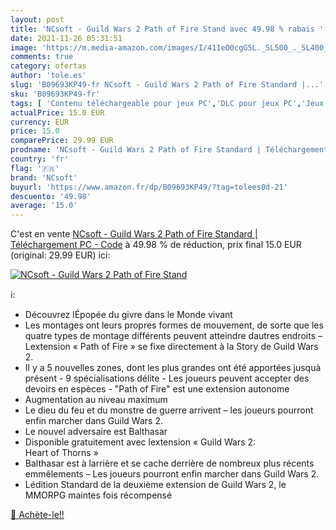 ```yaml
---
layout: post
title: 'NCsoft - Guild Wars 2 Path of Fire Stand avec 49.98 % rabais '
date: 2021-11-26 05:31:51
image: 'https://m.media-amazon.com/images/I/411eO0cgG5L._SL500_._SL400_.jpg'
comments: true
category: ofertas
author: 'tole.es'
slug: 'B09693KP49-fr NCsoft - Guild Wars 2 Path of Fire Standard |...'
sku: 'B09693KP49-fr'
tags: [ 'Contenu téléchargeable pour jeux PC','DLC pour jeux PC','Jeux vidéo','PC: Jeux et accessoires','ncsoft', ]
actualPrice: 15.0 EUR
currency: EUR
price: 15.0
comparePrice: 29.99 EUR
prodname: 'NCsoft - Guild Wars 2 Path of Fire Standard | Téléchargement PC - Code'
country: 'fr'
flag: '🇫🇷'
brand: 'NCsoft'
buyurl: 'https://www.amazon.fr/dp/B09693KP49/?tag=tolees0d-21'
descuento: '49.98'
average: '15.0'
---
```


C'est en vente [NCsoft - Guild Wars 2 Path of Fire Standard | Téléchargement PC - Code](https://www.amazon.fr/dp/B09693KP49/?tag=tolees0d-21)  à  49.98 % de réduction, prix final  15.0 EUR (original: 29.99 EUR) ici:

[![NCsoft - Guild Wars 2 Path of Fire Stand](https://m.media-amazon.com/images/I/411eO0cgG5L._SL500_._SL400_.jpg)](https://www.amazon.fr/dp/B09693KP49/?tag=tolees0d-21)

ℹ️:

- Découvrez lÉpopée du givre dans le Monde vivant
- Les montages ont leurs propres formes de mouvement, de sorte que les quatre types de montage différents peuvent atteindre dautres endroits – Lextension « Path of Fire » se fixe directement à la Story de Guild Wars 2.
- Il y a 5 nouvelles zones, dont les plus grandes ont été apportées jusquà présent - 9 spécialisations délite - Les joueurs peuvent accepter des devoirs en espèces - "Path of Fire" est une extension autonome
- Augmentation au niveau maximum
- Le dieu du feu et du monstre de guerre arrivent – les joueurs pourront enfin marcher dans Guild Wars 2.
- Le nouvel adversaire est Balthasar
- Disponible gratuitement avec lextension « Guild Wars 2: Heart of Thorns »
- Balthasar est à larrière et se cache derrière de nombreux plus récents emmêlements – Les joueurs pourront enfin marcher dans Guild Wars 2.
- Lédition Standard de la deuxième extension de Guild Wars 2, le MMORPG maintes fois récompensé

[🛒 Achète-le!!](https://www.amazon.fr/dp/B09693KP49/?tag=tolees0d-21)
